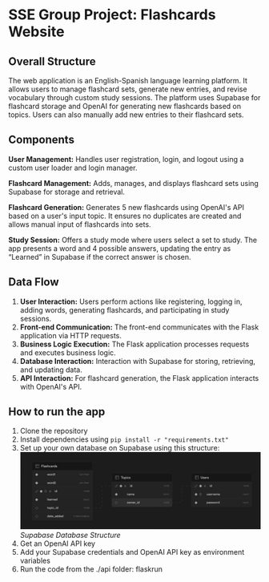 # SSE Group Project: Flashcards Website

## Overall Structure
The web application is an English-Spanish language learning platform. It allows users to manage flashcard sets, generate new entries, and revise vocabulary through custom study sessions. The platform uses Supabase for flashcard storage and OpenAI for generating new flashcards based on topics. Users can also manually add new entries to their flashcard sets.

## Components
**User Management:** Handles user registration, login, and logout using a custom user loader and login manager.

**Flashcard Management:** Adds, manages, and displays flashcard sets using Supabase for storage and retrieval.

**Flashcard Generation:** Generates 5 new flashcards using OpenAI's API based on a user's input topic. It ensures no duplicates are created and allows manual input of flashcards into sets.

**Study Session:** Offers a study mode where users select a set to study. The app presents a word and 4 possible answers, updating the entry as “Learned” in Supabase if the correct answer is chosen.

## Data Flow
1. **User Interaction:** Users perform actions like registering, logging in, adding words, generating flashcards, and participating in study sessions.
2. **Front-end Communication:** The front-end communicates with the Flask application via HTTP requests.
3. **Business Logic Execution:** The Flask application processes requests and executes business logic.
4. **Database Interaction:** Interaction with Supabase for storing, retrieving, and updating data.
5. **API Interaction:** For flashcard generation, the Flask application interacts with OpenAI's API.

## How to run the app
1. Clone the repository
2. Install dependencies using `pip install -r "requirements.txt"`
3. Set up your own database on Supabase using this structure:
   ![Supabase Database Structure](database.png)
*Supabase Database Structure*
4. Get an OpenAI API key
5. Add your Supabase credentials and OpenAI API key as environment variables
6. Run the code from the ./api folder: flaskrun
